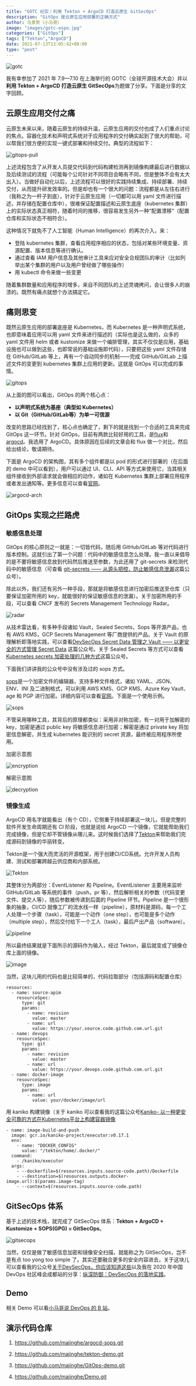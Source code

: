 ```yaml
---
title: "GOTC 纪实｜利用 Tekton + ArgoCD 打造云原生 GitSecOps"
description: "GitOps 是云原生应用部署的正确方式"
author: 马景贺（小马哥）
image: "images/gotc-ospo.jpg"
categories: ["GitOps"]
tags: ["Tekton","ArgoCD"]
date: 2021-07-13T13:05:42+08:00
type: "post"
---
```


![gotc](images/gotc-ospo.jpg)

我有幸参加了 2021 年 7.9—7.10 在上海举行的 GOTC（全球开源技术大会）并以**利用 Tekton + ArgoCD 打造云原生 GitSecOps**为题做了分享。下面是分享的文字回顾。

## 云原生应用交付之痛

云原生未来以来，随着云原生的持续升温，云原生应用的交付也成了人们重点讨论的焦点。容器化技术和声明式系统对于应用程序的交付确实起到了很大的帮助，可以帮我们很方便的实现一键式部署和持续交付。典型的流程如下：

![gitops-pull](images/gitops-pull.png)

上述流程包含了从开发人员提交代码到代码构建检测再到镜像构建最后进行数据以及后续测试的流程（可能每个公司针对不同项目会略有不同，但是整体不会有太大出入）。当做好自动化以后，上述流程可以很好的实践持续集成、持续部署、持续交付，从而提升研发效率的。但是却也有一个很大的问题：流程都是从左往右进行（我称之为一杆子到底），针对于云原生应用（一切都可以用 yaml 文件进行描述，并存储在配置仓库中），很难保证配置描述和云原生底座（kubernetes 集群）上的实际状态真正相符，随着时间的推移，很容易发生另外一种“配置漂移”（配置仓库和实际状态不相符合）。

这种情况下就免不了人工智能（Human Intelligence）的再次介入，来：

* 登陆 kubernetes 集群，查看应用程序相应的状态，包括对某些环境变量、资源配置、版本信息等进行确认。
* 通过查看 IAM 用户信息及其他审计工具来应对安全合规团队的审计（比如列举出某个集群的用户以及用户曾经做了哪些操作）
* 用 kubectl 命令来做一些变更

随着集群数量和应用程序的增多，来自不同团队的上述灵魂拷问，会让很多人的崩溃的。既然有痛点就想个办法搞定它。


## 痛则思变

既然云原生应用的部署底座是 Kubernetes，而 Kubernetes 是一种声明式系统，也即意味着应用可以用 yaml 文件来进行描述的（实际也是这么做的，众多的 yaml 文件用 helm 或者 kustomize 来做一个编排管理，其实不仅仅是应用，基础设施也可以做到这些，也即常说的基础设施即代码），只要把这些 yaml 文件存储在 GitHub/GitLab 等上，再有一个自动同步的机制——完成 GitHub/GitLab 上描述文件的变更到 kubernetes 集群上应用的更新。这就是 GitOps 可以完成的事情。

![gitops](images/gitops-123.png)

从上面的图可以看出，GitOps 的两个核心点：


* **以声明式系统为基座（典型如 Kubernetes）**
* **以 Git（GitHub/GitLab等）为单一可信源**

改变的思路已经找到了，核心点也确定了，剩下的就是找到一个合适的工具来完成 GitOps 这一环节。针对 GitOps，目前有两款比较好用的工具，是[flux](https://github.com/fluxcd/flux2)和[argocd](https://github.com/argoproj/argo-cd/)。我选用了 ArgoCD。具体原因在后续的文章会和 flux 做一个对比，然后给出结论，敬请期待。

下面是 ArgoCD 的架构图，其有多个组件都是以 pod 的形式进行部署的（在后面的 demo 中可以看到），用户可以通过 UI、CLI、API 等方式来使用它，当其相关组件接收到外部请求就会做相应的动作，诸如在 Kubernetes 集群上部署应用程序或者发出通知等。更多信息可以查看[官网](https://github.com/argoproj/argo-cd/)。

![argocd-arch](images/argocd_architecture.png)

## GitOps 实现之拦路虎

### 敏感信息处理

GitOps 的核心原则之一就是：一切皆代码，随后用 GitHub/GitLab 等对代码进行版本控制。这就引出了第一个问题：代码中的敏感信息怎么处理。我一直以来倡导的是不要将敏感信息放到代码然后推送至参数，为此还用了 git-secrets 来检测代码中的敏感信息（可查看 [git-secrets —— 从源头把控，防止敏感信息泄漏](https://mp.weixin.qq.com/s?__biz=Mzg3NjIzODc5NA==&mid=2247483812&idx=1&sn=bf827f939e383670b1ac7f12f9310fd4&chksm=cf340301f8438a1750ebbf572c9faee51fae12ea297474b89e854f90bce3431be2faf28f2689&mpshare=1&scene=1&srcid=0713Jpos7rw22iYn2SdcJlyU&sharer_sharetime=1626161942979&sharer_shareid=69a671b032908bc53da173d06860fd16&exportkey=ASViVFsA0mXvjNXU%2B02vlGg%3D&pass_ticket=nOCryZHOHqGg7fssbtg2s8S0Kn46FvoTLDmByUzgsdz7XJ3Q4bG%2BLVx2KTxmGEM7&wx_header=0#rd)这篇公众号）。

除此以外，我们还有另外一种手段，那就是将敏感信息进行加密后推送至仓库（只要保证加密所用的 key，就能很好的保证敏感信息的泄漏）。关于加密所用的手段，可以查看 CNCF 发布的 Secrets Management Technology Radar。

![radar](images/2021-02-secrets-management.png)

从技术雷达看，有多种手段诸如 Vault，Sealed Secrets，Sops 等开源产品，也有 AWS KMS，GCP Secrets Management 等厂商提供的产品。关于 Vault 的原理解析即落地实践，可以查看[DevSecOps Secret Data 管理之 Vault —— 以更安全的方式管理 Secret Data](https://mp.weixin.qq.com/s?__biz=Mzg3NjIzODc5NA==&mid=2247483804&idx=1&sn=92fe066f18f3af1eca9e724f77297b27&chksm=cf340339f8438a2fb87eb46e6ba4ea42f472311862b5e10330e23215320fcba6ebbb658627ed&mpshare=1&scene=1&srcid=0713s3vuifpec5CoOIxUrEk2&sharer_sharetime=1626161960234&sharer_shareid=69a671b032908bc53da173d06860fd16&exportkey=ASUtmuKT9kXifv0B3hA3EPg%3D&pass_ticket=nOCryZHOHqGg7fssbtg2s8S0Kn46FvoTLDmByUzgsdz7XJ3Q4bG%2BLVx2KTxmGEM7&wx_header=0#rd) 这篇公众号。关于 Sealed Secrets 等方式可以查看 [Kubernetes secrets 加密处理的几种方式](https://mp.weixin.qq.com/s?__biz=Mzg3NjIzODc5NA==&mid=2247484040&idx=1&sn=27198636bbe7a40308bcf3c9a876c4b4&chksm=cf34002df843893b4011a06afc74d57dd94b8f736428a662c1ad1a0984d7e7d81d64ab335e55&mpshare=1&scene=1&srcid=0713RvdyGqQlUG0CofT4Vl6i&sharer_sharetime=1626162044969&sharer_shareid=69a671b032908bc53da173d06860fd16&exportkey=AeGrg566FqPpvTZr1AgbfVE%3D&pass_ticket=nOCryZHOHqGg7fssbtg2s8S0Kn46FvoTLDmByUzgsdz7XJ3Q4bG%2BLVx2KTxmGEM7&wx_header=0#rd)这篇公众号。

下面我们讲讲我的公众号中没有涉及过的 sops 方式。

[sops](https://github.com/mozilla/sops)是一个加密文件的编辑器，支持多种文件格式，诸如 YAML、JSON、ENV、INI 及二进制格式，可以利用 AWS KMS、GCP KMS、Azure Key Vault、age 和 PGP 进行加密。详细内容可以查看[官网](https://github.com/mozilla/sops)。下面是一个使用示例。

![sops](images/gotc.gif)

不管采用哪种工具，其背后的原理都类似：采用非对称加密，有一对用于加解密的 key，加密是通过 public key 将敏感信息进行加密；解密是通过 private key 将加密信息解密，并生成 kubernetes 能识别的 secret 资源，最终被应用程序所使用。

加密示意图

![encryption](images/encryption.png)

解密示意图

![decryption](images/decryption.png)
### 镜像生成

ArgoCD 用名字就能看出（有个 CD），它侧重于持续部署这一块儿，但是完整的软件开发生命周期还有 CI 阶段，也就是说给 ArgoCD 一个镜像，它就能帮助我们完成镜像，但是它却不管镜像从哪儿来。这时候我们选择了[Tekton](https://github.com/tektoncd)来帮助我们完成源码到镜像的华丽转变。

Tekton是一个强大而灵活的开源框架，用于创建CI/CD系统。允许开发人员构建、测试和部署跨越云供应商和内部系统。

![Tekton](images/tekton.png)

其整体分为两部分：EventListener 和 Pipeline。EventListener 主要用来监听 GitHub/GitLab 等系统的事件（push，pr 等），然后解析相关的参数（代码变更文件、提交人等），随后参数被传递到后面的 Pipeline 环节。Pipeline 是一个很形象的抽象，CI/CD 就像工厂的流水线一样（pipeline），原材料是源码，每一个工人处理一个步骤（task），可能是一个动作（one step），也可能是多个动作（multiple step），然后交付给下一个工人（task），最后产出产品（software）。

![pipeline](images/tekton-pipeline.png)


所以最终结果就是下面所示的源码作为输入，经过 Tekton，最后就变成了镜像仓库上面的镜像。

![image](images/tekton-image.png)

当然，这块儿用的代码也是比较简单的，代码拉取部分（包括源码和配置仓库）
```
resources:
  - name: source-apim
    resourceSpec:
      type: git
      params:
        - name: revision
          value: master
        - name: url
          value: https://your.source.code.github.com.url.git
  - name: devops
    resourceSpec:
      type: git
      params:
        - name: revision
          value: master
        - name: url
          value: https://your.devops.code.github.com.url.git
  - name: docker-image
    resourceSpec:
      type: image
      params:
        - name: url
          value: your/docker/image/url
```
用 kaniko 构建镜像（关于 kaniko 可以查看我的这篇公众号[Kaniko- 以一种更安全可靠的方式在Kubernetes平台上构建容器镜像](https://mp.weixin.qq.com/s?__biz=Mzg3NjIzODc5NA==&mid=2247483792&idx=1&sn=a9d2ae04e0f96a3e86f0e9be65278763&chksm=cf340335f8438a23ffa7f183a30e633ffe15ebaad6f0482fa5b627c228e77c174942125605a2&mpshare=1&scene=1&srcid=0713pDTuYlPH1sXIGvcebij7&sharer_sharetime=1626166995430&sharer_shareid=69a671b032908bc53da173d06860fd16&exportkey=AQCFIg6XTyk2BcZT29%2FqymE%3D&pass_ticket=vEuGJ1hGcsAzq45rGm4upuf8tS9robfkQEzT56LdzyJFlZ8OjK1etYyHnl5c7LZJ&wx_header=0#rd)
```
- name: image-build-and-push
  image: gcr.io/kaniko-project/executor:v0.17.1
  env:
    - name: "DOCKER_CONFIG"
      value: "/tekton/home/.docker/"
  command:
    - /kaniko/executor
  args:
    - --dockerfile=$(resources.inputs.source-code.path)/Dockerfile
    - --destination=$(resources.outputs.docker-image.url):$(params.image-tag)
    - --context=$(resources.inputs.source-code.path)
```

## GitSecOps 体系

基于上述的技术栈，就完成了 GitSecOps 体系：**Tekton + ArgoCD + Kustomize + SOPS(GPG) = GitSecOps**。

![gitsecops](images/gitsecops.png)

当然，仅仅是做了敏感信息加密和镜像安全扫描，就能称之为 GitSecOps，岂不是有点 too yong too simple 了。其实还要融合更多的安全内容进去，关于这块儿可以查看我的公众号[关于DevSecOps，你应该知道这些](https://mp.weixin.qq.com/s?__biz=MzIzMTQ0NDE2NQ==&mid=2247483959&idx=1&sn=b96bfe79fe8a1da72e477c56a8f61bdd&chksm=e8a5599ddfd2d08baf90e5da7955044213acb87893fd6a02e1af5774be18b0da9103e62df858&mpshare=1&scene=1&srcid=0713pGB8kTeiOzi9u1X8pGOB&sharer_sharetime=1626167790129&sharer_shareid=69a671b032908bc53da173d06860fd16&exportkey=AVCRQtogr2aJq21gylLlhDM%3D&pass_ticket=vEuGJ1hGcsAzq45rGm4upuf8tS9robfkQEzT56LdzyJFlZ8OjK1etYyHnl5c7LZJ&wx_header=0#rd)以及我在 2020 年中国 DevOps 社区峰会成都站的分享：[纵深防御：DevSecOps 的落地实践](https://www.bilibili.com/video/BV1Ya411F7iW?from=search&seid=4292643220169196885)。

## Demo

相关 Demo 可以看[小马哥说 DevOps 的 B 站](https://www.bilibili.com/video/BV1cq4y1W7PZ)。

## 演示代码仓库

1. https://github.com/majinghe/argocd-sops.git

2. https://github.com/majinghe/tekton-demo.git

3. https://github.com/majinghe/GitOps-demo.git

4. https://github.com/majinghe/Demo.git

